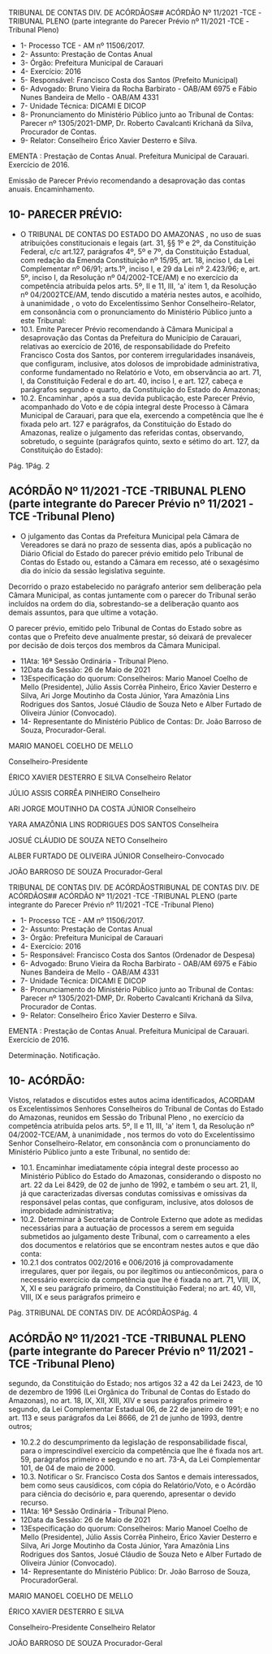 TRIBUNAL DE CONTAS DIV. DE ACÓRDÃOS## ACÓRDÃO Nº 11/2021 -TCE -TRIBUNAL PLENO (parte integrante do Parecer Prévio nº 11/2021 -TCE -Tribunal Pleno)

- 1- Processo TCE - AM nº 11506/2017.
- 2- Assunto: Prestação de Contas Anual
- 3- Órgão: Prefeitura Municipal de Carauari
- 4- Exercício: 2016
- 5- Responsável: Francisco Costa dos Santos (Prefeito Municipal)
- 6- Advogado: Bruno Vieira da Rocha Barbirato - OAB/AM 6975 e Fábio Nunes Bandeira de Mello - OAB/AM 4331
- 7- Unidade Técnica: DICAMI E DICOP
- 8- Pronunciamento  do  Ministério  Público  junto  ao  Tribunal  de  Contas: Parecer  nº 1305/2021-DMP,  Dr. Roberto Cavalcanti Krichanã da Silva, Procurador de Contas.
- 9- Relator: Conselheiro Érico Xavier Desterro e Silva.

EMENTA : Prestação  de  Contas  Anual.  Prefeitura Municipal de Carauari.  Exercício de 2016.

Emissão de Parecer Prévio recomendando a desaprovação das contas anuais. Encaminhamento.

## 10-  PARECER PRÉVIO:

- O  TRIBUNAL  DE  CONTAS  DO  ESTADO  DO  AMAZONAS ,  no  uso  de  suas atribuições constitucionais e legais (art. 31, §§ 1º e 2º, da Constituição Federal, c/c art.127, parágrafos 4º, 5º e 7º, da Constituição Estadual, com redação da Emenda Constituição nº 15/95,  art.  18,  inciso  I,  da  Lei  Complementar  nº  06/91;  arts.1º,  inciso  I,  e  29  da  Lei  nº 2.423/96;  e,  art.  5º,  inciso  I,  da  Resolução  nº  04/2002-TCE/AM)  e  no  exercício  da competência  atribuída  pelos  arts.  5º,  II  e  11,  III,  'a'  item  1,  da  Resolução  nº  04/2002TCE/AM, tendo discutido a matéria nestes autos, e acolhido, à unanimidade ,  o  voto  do Excelentíssimo Senhor Conselheiro-Relator, em consonância com o pronunciamento do Ministério Público junto a este Tribunal:
- 10.1. Emite Parecer Prévio recomendando à Câmara Municipal a desaprovação das  Contas  da  Prefeitura  do  Município  de  Carauari, relativas ao exercício de 2016, de responsabilidade do Prefeito Francisco Costa dos Santos, por conterem irregularidades insanáveis, que configuram, inclusive, atos dolosos de improbidade administrativa, conforme fundamentado no Relatório e Voto, em observância ao art. 71, I, da Constituição Federal e do art. 40, inciso I, e art. 127, cabeça e parágrafos segundo e quarto, da Constituição do Estado do Amazonas;
- 10.2. Encaminhar , após a sua devida publicação, este Parecer Prévio, acompanhado  do  Voto  e  de  cópia  integral  deste  Processo  à  Câmara Municipal de Carauari, para que ela, exercendo a competência que lhe é fixada pelo art. 127 e parágrafos, da Constituição do Estado do Amazonas, realize o julgamento das referidas contas, observando, sobretudo, o seguinte (parágrafos quinto, sexto e sétimo do art. 127, da Constituição do Estado):

Pág. 1Pág. 2

## ACÓRDÃO Nº 11/2021 -TCE -TRIBUNAL PLENO (parte integrante do Parecer Prévio nº 11/2021 -TCE -Tribunal Pleno)

- O  julgamento das Contas da Prefeitura Municipal pela Câmara  de Vereadores se dará no prazo de sessenta dias, após a publicação no Diário Oficial  do  Estado  do  parecer  prévio  emitido  pelo  Tribunal  de  Contas  do Estado ou, estando a Câmara em recesso, até o sexagésimo dia do início da sessão legislativa seguinte.

Decorrido o prazo estabelecido no parágrafo anterior sem deliberação pela Câmara Municipal, as contas juntamente com o parecer do Tribunal serão incluídos na ordem do dia, sobrestando-se a deliberação quanto aos demais assuntos, para que ultime a votação.

O parecer prévio, emitido pelo Tribunal de Contas do Estado sobre as contas que  o  Prefeito  deve  anualmente  prestar,  só  deixará  de  prevalecer  por decisão de dois terços dos membros da Câmara Municipal.

- 11Ata: 16ª Sessão Ordinária - Tribunal Pleno.
- 12Data da Sessão: 26 de Maio de 2021
- 13Especificação do quorum: Conselheiros: Mario Manoel Coelho de Mello (Presidente),  Júlio  Assis  Corrêa  Pinheiro,  Érico  Xavier  Desterro  e  Silva,  Ari  Jorge Moutinho da Costa Júnior, Yara Amazônia Lins Rodrigues dos Santos, Josué Cláudio de Souza Neto e Alber Furtado de Oliveira Júnior (Convocado).
- 14-  Representante  do  Ministério  Público  de  Contas: Dr. João  Barroso  de  Souza, Procurador-Geral.

MARIO MANOEL COELHO DE MELLO

Conselheiro-Presidente

ÉRICO XAVIER DESTERRO E SILVA Conselheiro Relator

JÚLIO ASSIS CORRÊA PINHEIRO Conselheiro

ARI JORGE MOUTINHO DA COSTA JÚNIOR Conselheiro

YARA AMAZÔNIA LINS RODRIGUES DOS SANTOS Conselheira

JOSUÉ CLÁUDIO DE SOUZA NETO Conselheiro

ALBER FURTADO DE OLIVEIRA JÚNIOR Conselheiro-Convocado

JOÃO BARROSO DE SOUZA Procurador-Geral

TRIBUNAL DE CONTAS DIV. DE ACÓRDÃOSTRIBUNAL DE CONTAS DIV. DE ACÓRDÃOS## ACÓRDÃO Nº 11/2021 -TCE -TRIBUNAL PLENO (parte integrante do Parecer Prévio nº 11/2021 -TCE -Tribunal Pleno)

- 1- Processo TCE - AM nº 11506/2017.
- 2- Assunto: Prestação de Contas Anual
- 3- Órgão: Prefeitura Municipal de Carauari
- 4- Exercício: 2016
- 5- Responsável: Francisco Costa dos Santos (Ordenador de Despesa)
- 6- Advogado: Bruno Vieira da Rocha Barbirato - OAB/AM 6975 e Fábio Nunes Bandeira de Mello - OAB/AM 4331
- 7- Unidade Técnica: DICAMI E DICOP
- 8- Pronunciamento  do  Ministério  Público  junto  ao  Tribunal  de  Contas: Parecer  nº 1305/2021-DMP,  Dr. Roberto Cavalcanti Krichanã da Silva, Procurador de Contas.
- 9- Relator: Conselheiro Érico Xavier Desterro e Silva.

EMENTA : Prestação  de  Contas  Anual.  Prefeitura Municipal de Carauari. Exercício de 2016.

Determinação. Notificação.

## 10-  ACÓRDÃO:

Vistos, relatados e discutidos estes autos acima identificados, ACORDAM os Excelentíssimos Senhores Conselheiros do Tribunal de Contas do Estado do Amazonas, reunidos em Sessão do Tribunal Pleno , no exercício da competência atribuída pelos arts. 5º, II e 11, III, 'a' item 1, da Resolução nº 04/2002-TCE/AM, à unanimidade , nos termos do voto do Excelentíssimo Senhor  Conselheiro-Relator, em  consonância com  o pronunciamento do Ministério Público junto a este Tribunal, no sentido de:

- 10.1. Encaminhar imediatamente cópia integral deste processo ao Ministério Público do Estado do Amazonas, considerando o disposto no art. 22 da Lei 8429, de 02 de junho de 1992, e também o seu art. 21, II, já que caracterizadas diversas condutas comissivas e omissivas da responsável  pelas  contas,  que  configuram,  inclusive,  atos  dolosos  de improbidade administrativa;
- 10.2. Determinar à  Secretaria  de  Controle  Externo  que  adote  as  medidas necessárias para a autuação  de  processos  a  serem  em  seguida submetidos ao julgamento deste Tribunal, com o carreamento a eles dos documentos e relatórios que se encontram nestes autos e que dão conta:
- 10.2.1 dos contratos 002/2016 e 006/2016 já comprovadamente irregulares, quer por ilegais, ou por ilegítimos ou antieconômicos, para o necessário exercício da competência que lhe é fixada no art.  71,  VIII,  IX,  X,  XI  e  seu  parágrafo  primeiro,  da  Constituição Federal;  no  art.  40,  VII,  VIII,  IX  e  seus  parágrafos  primeiro  e

Pág. 3TRIBUNAL DE CONTAS DIV. DE ACÓRDÃOSPág. 4

## ACÓRDÃO Nº 11/2021 -TCE -TRIBUNAL PLENO (parte integrante do Parecer Prévio nº 11/2021 -TCE -Tribunal Pleno)

segundo, da Constituição do Estado; nos artigos 32 a 42 da Lei 2423, de 10 de dezembro de 1996 (Lei Orgânica do Tribunal de Contas do Estado do Amazonas), no art. 18, IX, XII, XIII, XIV e seus  parágrafos  primeiro e segundo,  da  Lei Complementar Estadual  06,  de  22  de  janeiro  de  1991;  e  no  art.  113  e  seus parágrafos da Lei 8666, de 21 de junho de 1993, dentre outros;

- 10.2.2 do descumprimento da legislação de responsabilidade fiscal, para o imprescindível exercício da competência que lhe é fixada nos art. 59, parágrafos  primeiro  e  segundo  e  no  art.  73-A,  da  Lei Complementar 101, de 04 de maio de 2000.
- 10.3. Notificar o Sr. Francisco Costa dos Santos e demais interessados, bem como seus causídicos, com cópia do Relatório/Voto, e o Acórdão para ciência do decisório e, para querendo, apresentar o devido recurso.
- 11Ata: 16ª Sessão Ordinária - Tribunal Pleno.
- 12Data da Sessão: 26 de Maio de 2021
- 13Especificação do quorum: Conselheiros: Mario Manoel Coelho de Mello (Presidente),  Júlio  Assis  Corrêa  Pinheiro,  Érico  Xavier  Desterro  e  Silva,  Ari  Jorge Moutinho da Costa Júnior, Yara Amazônia Lins Rodrigues dos Santos, Josué Cláudio de Souza Neto e Alber Furtado de Oliveira Júnior (Convocado).
- 14-  Representante do Ministério Público: Dr. João Barroso de Souza, ProcuradorGeral.

MARIO MANOEL COELHO DE MELLO

ÉRICO XAVIER DESTERRO E SILVA

Conselheiro-Presidente Conselheiro Relator

JOÃO BARROSO DE SOUZA Procurador-Geral